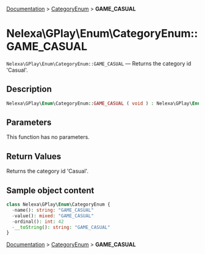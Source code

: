 [Documentation](../../README.md) > [CategoryEnum](README.md) > **GAME_CASUAL**

# Nelexa\GPlay\Enum\CategoryEnum::GAME_CASUAL
`Nelexa\GPlay\Enum\CategoryEnum::GAME_CASUAL` — Returns the category id 'Casual'.

## Description
```php
Nelexa\GPlay\Enum\CategoryEnum::GAME_CASUAL ( void ) : Nelexa\GPlay\Enum\CategoryEnum
```

## Parameters
This function has no parameters.

## Return Values
Returns the category id 'Casual'.

## Sample object content
```php
class Nelexa\GPlay\Enum\CategoryEnum {
  -name(): string: "GAME_CASUAL"
  -value(): mixed: "GAME_CASUAL"
  -ordinal(): int: 42
  -__toString(): string: "GAME_CASUAL"
}
```

[Documentation](../../README.md) > [CategoryEnum](README.md) > **GAME_CASUAL**

